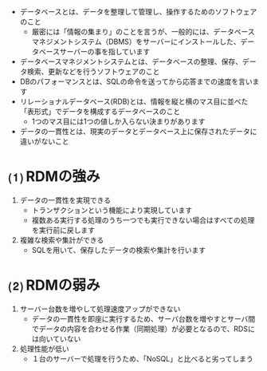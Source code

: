 - データベースとは、データを整理して管理し、操作するためのソフトウェアのこと
  - 厳密には「情報の集まり」のことを言うが、一般的には、データベースマネジメントシステム（DBMS）をサーバーにインストールした、データベースサーバーの事を指しています
- データベースマネジメントシステムとは、データベースの整理、保存、データ検索、更新などを行うソフトウェアのこと
- DBのパフォーマンスとは、SQLの命令を送ってから応答までの速度を言います
- リレーショナルデータベース(RDB)とは、情報を縦と横のマス目に並べた「表形式」でデータを構成するデータベースのこと
  - 1つのマス目には1つの値しか入らない決まりがあります
- データの一貫性とは、現実のデータとデータベース上に保存されたデータに違いがないこと
# ⑴ RDMの強み

1. データの一貫性を実現できる
    - トランザクションという機能により実現しています
    - 複数ある実行する処理のうち一つでも実行できない場合はすべての処理を実行前に戻します
2. 複雑な検索や集計ができる
    - SQLを用いて、保存したデータの検索や集計を行います

# ⑵ RDMの弱み

1. サーバー台数を増やして処理速度アップができない
    - データの一貫性を即座に実行するため、サーバ台数を増やすとサーバ間でデータの内容を合わせる作業（同期処理）が必要となるので、RDSには向いていない
2. 処理性能が低い
    - １台のサーバーで処理を行うため、「NoSQL」と比べると劣ってしまう
